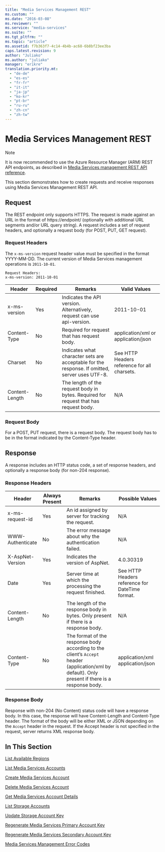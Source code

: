 ```yaml
---
title: "Media Services Management REST"
ms.custom: ""
ms.date: "2016-03-08"
ms.reviewer: ""
ms.service: "media-services"
ms.suite: ""
ms.tgt_pltfrm: ""
ms.topic: "article"
ms.assetid: f7b363f7-4c14-4b4b-ac68-6b8bf23ee3ba
caps.latest.revision: 9
author: "Juliako"
ms.author: "juliako"
manager: "erikre"
translation.priority.mt: 
  - "de-de"
  - "es-es"
  - "fr-fr"
  - "it-it"
  - "ja-jp"
  - "ko-kr"
  - "pt-br"
  - "ru-ru"
  - "zh-cn"
  - "zh-tw"
---
```

# Media Services Management REST

> [!NOTE]
>  It is now recommended to use  the Azure Resource Manager (ARM) REST API endpoints, as described in [Media Services management REST API reference](../../../api-ref/media/MediaService.json).
  
This section demonstrates how to create requests and receive responses using Media Services Management REST API.  
  
## Request  
 The REST endpoint only supports HTTPS. The request is made against an URL in the format of https://endpoint/ (optionally with additional URL segments and/or URL query string). A request includes a set of request headers, and optionally a request body (for POST, PUT, GET request).  
  
### Request Headers  
 The `x-ms-version` request header value must be specified in the format YYYY-MM-DD. The current version of Media Services management operations is `2011-10-01`.  
  
```  
Request Headers:  
x-ms-version: 2011-10-01  
```  
  
|Header|Required|Remarks|Valid Values|  
|------------|--------------|-------------|------------------|  
|x-ms-version|Yes|Indicates the API version. Alternatively, request can use api-version.|2011-10-01|  
|Content-Type|No|Required for request that has request body.|application/xml or application/json|  
|Charset|No|Indicates what character sets are acceptable for the response. If omitted, server uses UTF-8.|See HTTP Headers reference for all charsets.|  
|Content-Length|No|The length of the request body in bytes. Required for request that has request body.|N/A|  
  
### Request Body  
 For a POST, PUT request, there is a request body. The request body has to be in the format indicated by the Content-Type header.  
  
## Response  
 A response includes an HTTP status code, a set of response headers, and optionally a response body (for non-204 response).  
  
### Response Headers  
  
|Header|Always Present|Remarks|Possible Values|  
|------------|--------------------|-------------|---------------------|  
|x-ms-request-id|Yes|An id assigned by server for tracking the request.|N/A|  
|WWW-Authenticate|No|The error message about why the authentication failed.|N/A|  
|X-AspNet-Version|Yes|Indicates the version of AspNet.|4.0.30319|  
|Date|Yes|Server time at which the processing the request finished.|See HTTP Headers reference for DateTime format.|  
|Content-Length|No|The length of the response body in bytes. Only present if there is a response body.|N/A|  
|Content-Type|No|The format of the response body according to the client’s `Accept` header (application/xml by default). Only present if there is a response body.|application/xml application/json|  
  
### Response Body  
 Response with non-204 (No Content) status code will have a response body. In this case, the response will have Content-Length and Content-Type header. The format of the body will be either XML or JSON depending on the `Accept` header in the request. If the Accept header is not specified in the request, server returns XML response body.  
  
## In This Section  
 [List Available Regions](list-available-regions.md)  
  
 [List Media Services Accounts](list-media-services-accounts.md)  
  
 [Create Media Services Account](create-media-services-account.md)  
  
 [Delete Media Services Account](delete-media-services-account.md)  
  
 [Get Media Services Account Details](get-media-services-account-details.md)  
  
 [List Storage Accounts](list-storage-accounts-media-services.md)  
  
 [Update Storage Account Key](update-storage-account-key-media-services.md)  
  
 [Regenerate Media Services Primary Account Key](regenerate-media-services-primary-account-key.md)  
  
 [Regenerate Media Services Secondary Account Key](regenerate-media-services-secondary-account-key.md)  
  
 [Media Services Management Error Codes](media-services-management-error-codes.md)